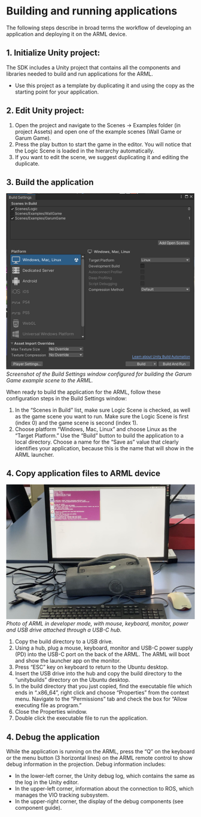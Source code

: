 # Building and running applications
The following steps describe in broad terms the workflow of developing an application and deploying it on the ARML device.

## 1. Initialize Unity project:
The SDK includes a Unity project that contains all the components and libraries needed to build and run applications for the ARML.  
- Use this project as a template by duplicating it and using the copy as the starting point for your application.

## 2. Edit Unity project: 
1. Open the project and navigate to the Scenes -> Examples folder (in project Assets) and open one of the example scenes (Wall Game or Garum Game).
2.  Press the play button to start the game in the editor. You will notice that the Logic Scene is loaded in the hierarchy automatically. 
3. If you want to edit the scene, we suggest duplicating it and editing the duplicate.


## 3. Build the application
![](images/unity-build-settings.png)  
*Screenshot of the Build Settings window configured for building the Garum Game example scene to the ARML.*

When ready to build the application for the ARML, follow these configuration steps in the Build Settings window:
1. In the “Scenes in Build” list, make sure Logic Scene is checked, as well as the game scene you want to run. Make sure the Logic Scene is first (index 0) and the game scene is second (index 1).
2. Choose platform “Windows, Mac, Linux” and choose Linux as the “Target Platform.” Use the “Build” button to build the application to a local directory. Choose a name for the “Save as” value that clearly identifies your application, because this is the name that will show in the ARML launcher.

## 4. Copy application files to ARML device
![](images/arml-dev-mode.png)  
*Photo of ARML in developer mode, with mouse, keyboard, monitor, power and USB drive attached through a USB-C hub.*

1. Copy the build directory to a USB drive. 
2. Using a hub, plug a mouse, keyboard, monitor and USB-C power supply (PD) into the USB-C port on the back of the ARML. The ARML will boot and show the launcher app on the monitor.
3. Press “ESC” key on keyboard to return to the Ubuntu desktop.
4. Insert the USB drive into the hub and copy the build directory to the “unitybuilds” directory on the Ubuntu desktop.
5. In the build directory that you just copied, find the executable file which ends in “.x86_64”, right click and choose “Properties” from the context menu. Navigate to the “Permissions” tab and check the box for “Allow executing file as program.”
6. Close the Properties window.
7. Double click the executable file to run the application.

## 4. Debug the application
While the application is running on the ARML, press the “Q” on the keyboard or the menu button (3 horizontal lines) on the ARML remote control to show debug information in the projection. Debug information includes:  

- In the lower-left corner, the Unity debug log, which contains the same as the log in the Unity editor.
- In the upper-left corner, information about the connection to ROS, which manages the VIO tracking subsystem.
- In the upper-right corner, the display of the debug components (see component guide).
